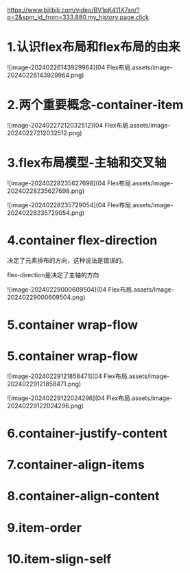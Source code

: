 https://www.bilibili.com/video/BV1pK411X7sn/?p=2&spm_id_from=333.880.my_history.page.click

# 1.认识flex布局和flex布局的由来

![image-20240226143929964](04 Flex布局.assets/image-20240226143929964.png)

# 2.两个重要概念-container-item

![image-20240227212032512](04 Flex布局.assets/image-20240227212032512.png)

# 3.flex布局模型-主轴和交叉轴

![image-20240228235627698](04 Flex布局.assets/image-20240228235627698.png)

![image-20240228235729054](04 Flex布局.assets/image-20240228235729054.png)

# 4.container             flex-direction

决定了元素排布的方向，这种说法是错误的。

flex-direction是决定了主轴的方向

![image-20240229000609504](04 Flex布局.assets/image-20240229000609504.png)

# 5.container              wrap-flow


# 5.container     wrap-flow

![image-20240229121858471](04 Flex布局.assets/image-20240229121858471.png)

![image-20240229122024296](04 Flex布局.assets/image-20240229122024296.png)

# 6.container-justify-content

# 7.container-align-items

# 8.container-align-content

# 9.item-order

# 10.item-slign-self

